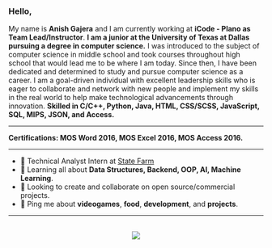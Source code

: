 ### Hello,
My name is **Anish Gajera** and I am currently working at **iCode - Plano as Team Lead/Instructor**. **I am a junior at the University of Texas at Dallas pursuing a degree in computer science.** I was introduced to the subject of computer science in middle school and took courses throughout high school that would lead me to be where I am today. Since then, I have been dedicated and determined to study and pursue computer science as a career. I am a goal-driven individual with excellent leadership skills who is eager to collaborate and network with new people and implement my skills in the real world to help make technological advancements through innovation. **Skilled in C/C++, Python, Java, HTML, CSS/SCSS, JavaScript, SQL, MIPS, JSON, and Access.**
** **
**Certifications: MOS Word 2016, MOS Excel 2016, MOS Access 2016.**

---
- 🚀 Technical Analyst Intern at [State Farm]()
- 📖 Learning all about **Data Structures, Backend, OOP, AI, Machine Learning**.
- 🤝 Looking to create and collaborate on open source/commercial projects.
- 💬 Ping me about **videogames**, **food**, **development**, and **projects**.

---
<p align="center"><br />
  <a href="https://www.linkedin.com/in/anishgajera/">
    <img src="https://img.shields.io/badge/LinkedIn-anishgajera-2867B2">
</p>
